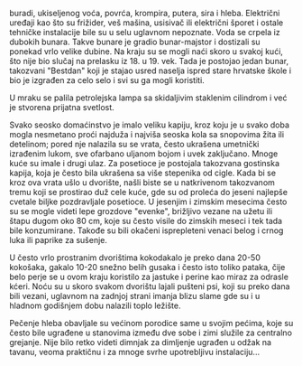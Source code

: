 buradi, ukiseljenog voća, povrća, krompira, putera, sira i hleba. Električni uređaji kao što su frižider, veš mašina, usisivač ili električni šporet i ostale tehničke instalacije bile su u selu uglavnom nepoznate. Voda se crpela iz dubokih bunara. Takve bunare je gradio bunar-majstor i dostizali su ponekad vrlo velike dubine. Na kraju su se mogli naći skoro u svakoj kući, što nije bio slučaj na prelasku iz 18. u 19. vek. Tada je postojao jedan bunar, takozvani "Bestdan" koji je stajao usred naselja ispred stare hrvatske škole i bio je izgrađen za celo selo i svi su ga mogli koristiti.

U mraku se palila petrolejska lampa sa skidalјivim staklenim cilindrom i već je stvorena prijatna svetlost.

Svako seosko domaćinstvo je imalo veliku kapiju, kroz koju je u svako doba mogla nesmetano proći najduža i najviša seoska kola sa snopovima žita ili detelinom; pored nje nalazila su se vrata, često ukrašena umetnički izrađenim lukom, sve ofarbano uljanom bojom i uvek zaključano. Mnoge kuće su imale i drugi ulaz. Za posetioce je postojala takozvana gostinska kapija, koja je često bila ukrašena sa više stepenika od cigle. Kada bi se kroz ova vrata ušlo u dvorište, našli biste se u natkrivenom takozvanom tremu koji se prostirao duž cele kuće, gde su od proleća do jeseni najlepše cvetale biljke pozdravljale posetioce. U jesenjim i zimskim mesecima često su se mogle videti lepe grozdove "evenke", brižljivo vezane na užetu ili štapu dugom oko 80 cm, koje su često visile do zimskih meseci i tek tada bile konzumirane. Takođe su bili okačeni isprepleteni venaci belog i crnog luka ili paprike za sušenje.

U često vrlo prostranim dvorištima kokodakalo je preko dana 20-50 kokošaka, gakalo 10-20 snežno belih gusaka i često isto toliko pataka, čije belo perje se u ovom kraju koristilo za jastuke i perine kao miraz za odrasle kćeri. Noću su u skoro svakom dvorištu lajali pušteni psi, koji su preko dana bili vezani, uglavnom na zadnjoj strani imanja blizu slame gde su i u hladnom godišnjem dobu nalazili toplo ležište.

Pečenje hleba obavljale su većinom porodice same u svojim pećima, koje su često bile ugrađene u stanovima između dve sobe i zimi služile za centralno grejanje. Nije bilo retko videti dimnjak za dimljenje ugrađen u odžak na tavanu, veoma praktičnu i za mnoge svrhe upotrebljivu instalaciju...